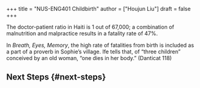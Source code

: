 +++
title = "NUS-ENG401 Childbirth"
author = ["Houjun Liu"]
draft = false
+++

The doctor-patient ratio in Haiti is 1 out of 67,000; a combination of malnutrition and malpractice results in a fatality rate of 47%.

In _Breath, Eyes, Memory_, the high rate of fatalities from birth is included as a part of a proverb in Sophie’s village. Ife tells that, of “three children” conceived by an old woman, “one dies in her body.” (Danticat 118)


## Next Steps {#next-steps}